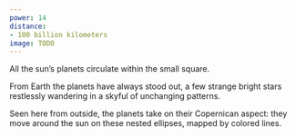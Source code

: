 ```yaml
---
power: 14
distance:
- 100 billion kilometers
image: TODO
---
```

All the sun’s planets circulate within the small square.

From Earth the planets have always stood out, a few strange bright stars restlessly wandering in a skyful of unchanging patterns.

Seen here from outside, the planets take on their Copernican aspect: they move around the sun on these nested ellipses, mapped by colored lines.
